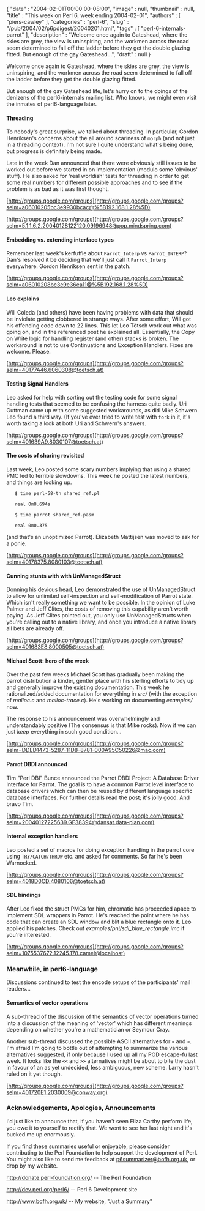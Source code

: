 {
   "date" : "2004-02-01T00:00:00-08:00",
   "image" : null,
   "thumbnail" : null,
   "title" : "This week on Perl 6, week ending 2004-02-01",
   "authors" : [
      "piers-cawley"
   ],
   "categories" : "perl-6",
   "slug" : "/pub/2004/02/p6pdigest/20040201.html",
   "tags" : [
      "perl-6-internals-parrot"
   ],
   "description" : "Welcome once again to Gateshead, where the skies are grey, the view is uninspiring, and the workmen across the road seem determined to fall off the ladder before they get the double glazing fitted. But enough of the gay Gateshead...",
   "draft" : null
}



Welcome once again to Gateshead, where the skies are grey, the view is uninspiring, and the workmen across the road seem determined to fall off the ladder before they get the double glazing fitted.

But enough of the gay Gateshead life, let's hurry on to the doings of the denizens of the perl6-internals mailing list. Who knows, we might even visit the inmates of perl6-language later.

#### <span id="Threading">Threading</span>

To nobody's great surprise, we talked about threading. In particular, Gordon Henriksen's concerns about the all around scariness of `morph` (and not just in a threading context). I'm not sure I quite understand what's being done, but progress is definitely being made.

Late in the week Dan announced that there were obviously still issues to be worked out before we started in on implementation (modulo some 'obvious' stuff). He also asked for 'real worldish' tests for threading in order to get some real numbers for different possible approaches and to see if the problem is as bad as it was first thought.

[http://groups.google.com/groups](http://groups.google.com/groups?selm=a06010205bc3e9930bcac@%5B192.168.1.28%5D)

[http://groups.google.com/groups](http://groups.google.com/groups?selm=5.1.1.6.2.20040128122120.09f96948@pop.mindspring.com)

#### <span id="Embedding_vs._extending_interface_types">Embedding vs. extending interface types</span>

Remember last week's kerfuffle about `Parrot_Interp` vs `Parrot_INTERP`? Dan's resolved it be deciding that we'll just call it `Parrot_Interp` everywhere. Gordon Henriksen sent in the patch.

[http://groups.google.com/groups](http://groups.google.com/groups?selm=a06010208bc3e9e36ea11@%5B192.168.1.28%5D)

#### <span id="Leo_explains">Leo explains</span>

Will Coleda (and others) have been having problems with data that should be inviolate getting clobbered in strange ways. After some effort, Will got his offending code down to 22 lines. This let Leo Tötsch work out what was going on, and in the referenced post he explained all. Essentially, the Copy on Write logic for handling register (and other) stacks is broken. The workaround is not to use Continuations and Exception Handlers. Fixes are welcome. Please.

[http://groups.google.com/groups](http://groups.google.com/groups?selm=40177A46.6060308@toetsch.at)

#### <span id="Testing_Signal_Handlers">Testing Signal Handlers</span>

Leo asked for help with sorting out the testing code for some signal handling tests that seemed to be confusing the harness quite badly. Uri Guttman came up with some suggested workarounds, as did Mike Schwern. Leo found a third way. (If you've ever tried to write test with `fork` in it, it's worth taking a look at both Uri and Schwern's answers.

[http://groups.google.com/groups](http://groups.google.com/groups?selm=401639A9.8030107@toetsch.at)

#### <span id="The_costs_of_sharing_revisited">The costs of sharing revisited</span>

Last week, Leo posted some scary numbers implying that using a shared PMC led to terrible slowdowns. This week he posted the latest numbers, and things are looking up.

```
   $ time perl-58-th shared_ref.pl

   real 0m8.694s

   $ time parrot shared_ref.pasm

   real 0m0.375
```

(and that's an unoptimized Parrot). Elizabeth Mattijsen was moved to ask for a ponie.

[http://groups.google.com/groups](http://groups.google.com/groups?selm=40178375.8080103@toetsch.at)

#### <span id="Cunning_stunts_with_with_UnManagedStruct">Cunning stunts with with UnManagedStruct</span>

Donning his devious head, Leo demonstrated the use of UnManagedStruct to allow for unlimited self-inspection and self-modification of Parrot state. Which isn't really something we want to be possible. In the opinion of Luke Palmer and Jeff Clites, the costs of removing this capability aren't worth paying. As Jeff Clites pointed out, you only use UnManagedStructs when you're calling out to a native library, and once you introduce a native library all bets are already off.

[http://groups.google.com/groups](http://groups.google.com/groups?selm=401683E8.8000505@toetsch.at)

#### <span id="Michael_Scott:_hero_of_the_week">Michael Scott: hero of the week</span>

Over the past few weeks Michael Scott has gradually been making the parrot distribution a kinder, gentler place with his sterling efforts to tidy up and generally improve the existing documentation. This week he rationalized/added documentation for everything in *src/* (with the exception of *malloc.c* and *malloc-trace.c*). He's working on documenting *examples/* now.

The response to his announcement was overwhelmingly and understandably positive (The consensus is that Mike rocks). Now if we can just *keep* everything in such good condition...

[http://groups.google.com/groups](http://groups.google.com/groups?selm=DDED1473-5287-11D8-8781-000A95C50226@mac.com)

#### <span id="Parrot_DBDI_announced">Parrot DBDI announced</span>

Tim "Perl DBI" Bunce announced the Parrot DBDI Project: A Database Driver Interface for Parrot. The goal is to have a common Parrot level interface to database drivers which can then be reused by different language specific database interfaces. For further details read the post; it's jolly good. And bravo Tim.

[http://groups.google.com/groups](http://groups.google.com/groups?selm=20040127225639.GF38394@dansat.data-plan.com)

#### <span id="Internal_exception_handlers">Internal exception handlers</span>

Leo posted a set of macros for doing exception handling in the parrot core using `TRY/CATCH/THROW` etc. and asked for comments. So far he's been Warnocked.

[http://groups.google.com/groups](http://groups.google.com/groups?selm=4018D0CD.4080106@toetsch.at)

#### <span id="SDL_bindings">SDL bindings</span>

After Leo fixed the struct PMCs for him, chromatic has proceeded apace to implement SDL wrappers in Parrot. He's reached the point where he has code that can create an SDL window and blit a blue rectangle onto it. Leo applied his patches. Check out *examples/pni/sdl\_blue\_rectangle.imc* if you're interested.

[http://groups.google.com/groups](http://groups.google.com/groups?selm=1075537672.12245.178.camel@localhost)

### <span id="Meanwhile,_in_perl6-language">Meanwhile, in perl6-language</span>

Discussions continued to test the encode setups of the participants' mail readers...

#### <span id="Semantics_of_vector_operations">Semantics of vector operations</span>

A sub-thread of the discussion of the semantics of vector operations turned into a discussion of the meaning of 'vector' which has different meanings depending on whether you're a mathematician or Seymour Cray.

Another sub-thread discussed the possible ASCII alternatives for `«` and `»`. I'm afraid I'm going to bottle out of attempting to summarize the various alternatives suggested, if only because I used up all my POD escape-fu last week. It looks like the `<<` and `>>` alternatives might be about to bite the dust in favour of an as yet undecided, less ambiguous, new scheme. Larry hasn't ruled on it yet though.

[http://groups.google.com/groups](http://groups.google.com/groups?selm=401720E1.2030009@conway.org)

### <span id="Acknowledgements,_Apologies,_Announcements">Acknowledgements, Apologies, Announcements</span>

I'd just like to announce that, if you haven't seen Eliza Carthy perform life, you owe it to yourself to rectify that. We went to see her last night and it's bucked me up enormously.

If you find these summaries useful or enjoyable, please consider contributing to the Perl Foundation to help support the development of Perl. You might also like to send me feedback at [p6summarizer@bofh.org.uk](TODO), or drop by my website.

<http://donate.perl-foundation.org/> -- The Perl Foundation

<http://dev.perl.org/perl6/> -- Perl 6 Development site

<http://www.bofh.org.uk/> -- My website, "Just a Summary"
